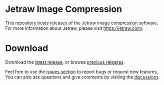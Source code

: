 # Jetraw Image Compression
This repository hosts releases of the Jetraw image compression software. For more information about Jetraw, please visit https://jetraw.com/.

# Download
Download the [latest release](https://github.com/Jetraw/Jetraw/releases/latest), or browse [previous releases](https://gtihub.com/Jetraw/Jetraw/releases).

Feel free to use the [issues section](https://github.com/Jetraw/Jetraw/issues) to report bugs or request new features. You can also ask questions and give comments by visiting the [discussions](https://github.com/Jetraw/Jetraw/discussions)
